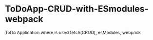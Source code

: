 # ToDoApp-CRUD-with-ESmodules-webpack
ToDo Application where is used fetch(CRUD), esModules, webpack
